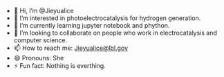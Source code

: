 - 👋 Hi, I’m @Jieyualice
- 👀 I’m interested in photoelectrocatalysis for hydrogen generation.
- 🌱 I’m currently learning jupyter notebook and phython.
- 💞️ I’m looking to collaborate on people who work in electrocatalysis and computer science.
- 📫 How to reach me: Jieyualice@lbl.gov
- 😄 Pronouns: She
- ⚡ Fun fact: Nothing is everthing.

<!---
Jieyualice/Jieyualice is a ✨ special ✨ repository because its `README.md` (this file) appears on your GitHub profile.
You can click the Preview link to take a look at your changes.
--->
